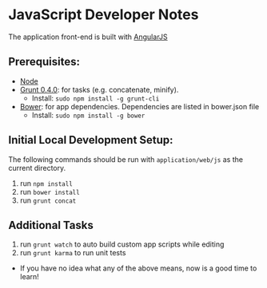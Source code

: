 # JavaScript Developer Notes

The application front-end is built with [AngularJS](http://angularjs.org)

## Prerequisites:
* [Node](http://nodejs.org/)
* [Grunt 0.4.0](http://gruntjs.com/): for tasks (e.g. concatenate, minify).
  * Install: `sudo npm install -g grunt-cli`
* [Bower](http://bower.io/): for app dependencies. Dependencies are listed in bower.json file
  * Install: `sudo npm install -g bower`

## Initial Local Development Setup:

The following commands should be run with `application/web/js` as
 the current directory.

1. run `npm install`
2. run `bower install`
3. run `grunt concat`

## Additional Tasks
1. run `grunt watch` to auto build custom app scripts while editing
2. run `grunt karma` to run unit tests


* If you have no idea what any of the above means, now is a good time to learn!